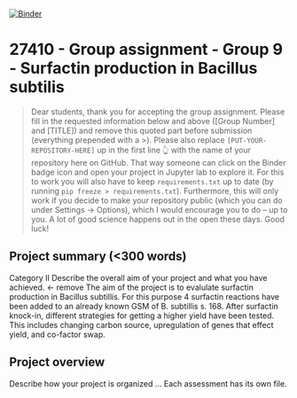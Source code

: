 [![Binder](https://mybinder.org/badge_logo.svg)](https://mybinder.org/v2/gh/27410/group-assignment-2021-group-9-surfactin/main)

# 27410 - Group assignment - Group 9 - Surfactin production in Bacillus subtilis

> Dear students, thank you for accepting the group assignment. Please fill in the
> requested information below and above ([Group Number] and [TITLE]) and remove this quoted part before submission (everything prepended with a >).
> Please also replace `[PUT-YOUR-REPOSITORY-HERE]` up in the first line 👆 with the name of your repository here on GitHub.
> That way someone can click on the Binder badge icon and open your project in Jupyter lab to explore it.
> For this to work you will also have to keep `requirements.txt` up to date (by running `pip freeze > requirements.txt`).
> Furthermore, this will only work if you decide to make your repository public (which you can do under Settings -> Options),
> which I would encourage you to do – up to you. A lot of good science happens out in the open these days.
> Good luck!

## Project summary (<300 words)
Category II 
Describe the overall aim of your project and what you have achieved. <- remove 
The aim of the project is to evalulate surfactin production in Bacillus subtillis. For this purpose 4 surfactin reactions have been added to an already known GSM of B. subtillis s. 168. After surfactin knock-in, different strategies for getting a higher yield have been tested. This includes changing carbon source, upregulation of genes that effect yield, and co-factor swap. 


## Project overview
Describe how your project is organized ...
Each assessment has its own file. 
